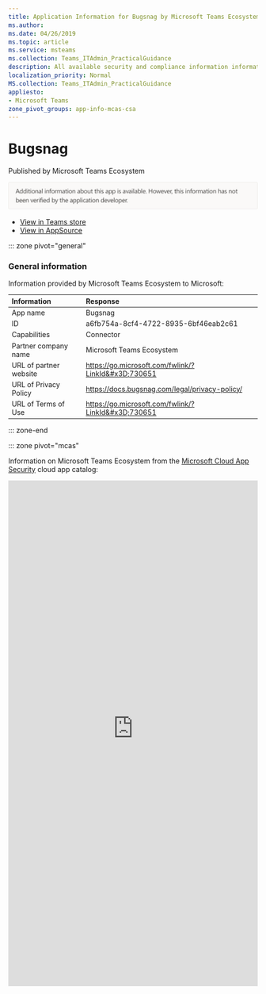 ```yaml
---
title: Application Information for Bugsnag by Microsoft Teams Ecosystem
ms.author: 
ms.date: 04/26/2019
ms.topic: article
ms.service: msteams
ms.collection: Teams_ITAdmin_PracticalGuidance
description: All available security and compliance information information for Bugsnag, its data handling policies, its Microsoft Cloud App Security app catalog information, and security/compliance information in the CSA STAR registry.
localization_priority: Normal
MS.collection: Teams_ITAdmin_PracticalGuidance
appliesto:
- Microsoft Teams
zone_pivot_groups: app-info-mcas-csa
---
```

# Bugsnag

Published by Microsoft Teams Ecosystem

![Non-attested image](./images/unattested.png)

* <a href="https://teams.microsoft.com/l/app/a6fb754a-8cf4-4722-8935-6bf46eab2c61" target="_blank">View in Teams store</a>
* <a href="https://appsource.microsoft.com/en-us/product/office/WA104381581" target="_blank">View in AppSource</a>

::: zone pivot="general"

### General information

Information provided by Microsoft Teams Ecosystem to Microsoft:

| **Information** | **Response** |
|:----------------|:-------------|
| App name | Bugsnag |
| ID | a6fb754a-8cf4-4722-8935-6bf46eab2c61 |
| Capabilities | Connector |
| Partner company name | Microsoft Teams Ecosystem |
| URL of partner website | <https://go.microsoft.com/fwlink/?LinkId&#x3D;730651> |
| URL of Privacy Policy | <https://docs.bugsnag.com/legal/privacy-policy/> |
| URL of Terms of Use | <https://go.microsoft.com/fwlink/?LinkId&#x3D;730651> |

::: zone-end


::: zone pivot="mcas"

Information on Microsoft Teams Ecosystem from the [Microsoft Cloud App Security](https://www.microsoft.com/en-us/enterprise-mobility-security/cloud-app-security) cloud app catalog:

<iframe height='1020' title='Microsoft Cloud App Security Information' src='https://3ca685143b5b46b4b0e5266dadf2e97c.codepen.website/#/dashboard/21677' frameborder='no'  style='width: 100%;'>

<a href="https://3ca685143b5b46b4b0e5266dadf2e97c.codepen.website/#/dashboard/21677" target="_blank">View in a new tab</a>

::: zone-end

::: zone pivot="csa"

### CSA STAR information

[Cloud Security Alliance](https://cloudsecurityalliance.org/about/) is a not-for-profit organization dedicated to defining and raising awareness of best practices to help ensure a secure cloud computing environment. The CSA maintains the [Security, Trust & Assurance Registry (STAR)](https://cloudsecurityalliance.org/star/), a free, publicly-accessible registry where cloud-based providers can publish information on security, privacy, and compliance practices. The STAR registry contains three levels of assurance: self-assessment, 3rd-party audit, and continuous monitoring. More information on assurance levels can be found [here](https://cloudsecurityalliance.org/star/#_overview).

> [!NOTE]
> This information is self-reported by Microsoft Teams Ecosystem and directly submitted to and retrieved from CSA STAR. Microsoft is not responsible for the accuracy of this information.

<iframe height='798' scrolling='yes' title='Microsoft Teams App Information: CSA STAR' src='https://66eac45ba2a0418f9cfa290fcad4072b.codepen.website/#/details/393/Bugsnag' frameborder='no' style='width: 100%;'>

::: zone-end
